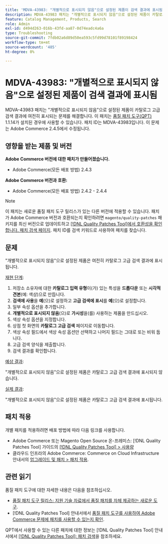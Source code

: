 ```yaml
---
title: 'MDVA-43983: "개별적으로 표시되지 않음"으로 설정된 제품이 검색 결과에 표시됨'
description: MDVA-43983 패치는 "개별적으로 표시되지 않음"으로 설정된 제품이 카탈로그 고급 검색 결과에 여전히 표시되는 문제를 해결합니다. 이 패치는 [Quality Patches Tool (QPT)](https://experienceleague.adobe.com/en/docs/commerce-operations/tools/quality-patches-tool/quality-patches-tool-to-self-serve-quality-patches) 1.1.14가 설치된 경우 사용할 수 있습니다. 패치 ID는 MDVA-43983입니다. 이 문제는 Adobe Commerce 2.4.5에서 수정됩니다.
feature: Catalog Management, Products, Search
role: Admin
exl-id: d494d263-016b-43fd-aa87-0d74eadc4a6a
type: Troubleshooting
source-git-commit: 7fdb02a6d89d50ea593c5fd99d78101f89198424
workflow-type: tm+mt
source-wordcount: '485'
ht-degree: 0%

---
```


# MDVA-43983: &quot;개별적으로 표시되지 않음&quot;으로 설정된 제품이 검색 결과에 표시됨

MDVA-43983 패치는 &quot;개별적으로 표시되지 않음&quot;으로 설정된 제품이 카탈로그 고급 검색 결과에 여전히 표시되는 문제를 해결합니다. 이 패치는 [품질 패치 도구(QPT)](https://experienceleague.adobe.com/en/docs/commerce-operations/tools/quality-patches-tool/quality-patches-tool-to-self-serve-quality-patches) 1.1.14가 설치된 경우에 사용할 수 있습니다. 패치 ID는 MDVA-43983입니다. 이 문제는 Adobe Commerce 2.4.5에서 수정됩니다.

## 영향을 받는 제품 및 버전

**Adobe Commerce 버전에 대한 패치가 만들어졌습니다.**

* Adobe Commerce(모든 배포 방법) 2.4.3

**Adobe Commerce 버전과 호환:**

* Adobe Commerce(모든 배포 방법) 2.4.2 - 2.4.4

>[!NOTE]
>
>이 패치는 새로운 품질 패치 도구 릴리스가 있는 다른 버전에 적용할 수 있습니다. 패치가 Adobe Commerce 버전과 호환되는지 확인하려면 `magento/quality-patches` 패키지를 최신 버전으로 업데이트하고 [[!DNL Quality Patches Tool]에서 호환성을 확인합니다. 패치 검색 페이지](https://experienceleague.adobe.com/en/docs/commerce-operations/tools/quality-patches-tool/quality-patches-tool-to-self-serve-quality-patches). 패치 ID를 검색 키워드로 사용하여 패치를 찾습니다.

## 문제

&quot;개별적으로 표시되지 않음&quot;으로 설정된 제품은 여전히 카탈로그 고급 검색 결과에 표시됩니다.

<u>재현 단계</u>:

1. 저장소 소유자에 대한 **카탈로그 입력 유형**&#x200B;이(가) 있는 특성을 **드롭다운** 또는 **시각적 견본**(예: 색상)으로 만듭니다.
1. **검색에 사용**&#x200B;을 **예**(으)로 설정하고 **고급 검색에 표시**&#x200B;를 **예**(으)로 설정합니다.
1. 일부 속성 옵션을 추가합니다.
1. **개별적으로 표시되지 않음**(으)로 **가시성**&#x200B;을(를) 사용하는 제품을 만드십시오.
1. 색상 속성 옵션을 지정합니다.
1. 상점 첫 화면의 **카탈로그 고급 검색** 페이지로 이동합니다.
1. 색상 속성 필드에서 색상 속성 옵션만 선택하고 나머지 필드는 그대로 또는 비워 둡니다.
1. 고급 검색 양식을 제출합니다.
1. 검색 결과를 확인합니다.

<u>예상 결과</u>:

&quot;개별적으로 표시되지 않음&quot;으로 설정된 제품은 카탈로그 고급 검색 결과에 표시되지 않습니다.

<u>실제 결과</u>:

&quot;개별적으로 표시되지 않음&quot;으로 설정된 제품은 카탈로그 고급 검색 결과에 표시됩니다.

## 패치 적용

개별 패치를 적용하려면 배포 방법에 따라 다음 링크를 사용합니다.

* Adobe Commerce 또는 Magento Open Source 온-프레미스: [!DNL Quality Patches Tool] 가이드의 [[!DNL Quality Patches Tool] > 사용량](/help/tools/quality-patches-tool/usage.md)
* 클라우드 인프라의 Adobe Commerce: Commerce on Cloud Infrastructure 안내서의 [업그레이드 및 패치 > 패치 적용](https://experienceleague.adobe.com/docs/commerce-cloud-service/user-guide/develop/upgrade/apply-patches.html).

## 관련 읽기

품질 패치 도구에 대한 자세한 내용은 다음을 참조하십시오.

* [품질 패치 도구 릴리스: 지원 기술 자료에서 품질 패치를 자체 제공하는 새로운 도구](https://experienceleague.adobe.com/en/docs/commerce-operations/tools/quality-patches-tool/quality-patches-tool-to-self-serve-quality-patches).
* [!DNL Quality Patches Tool] 안내서에서 [품질 패치 도구를 사용하여 Adobe Commerce 문제에 패치를 사용할 수 있는지 확인](/help/tools/quality-patches-tool/patches-available-in-qpt/check-patch-for-magento-issue-with-magento-quality-patches.md).

QPT에서 사용할 수 있는 다른 패치에 대한 정보는 [!DNL Quality Patches Tool] 안내서에서 [[!DNL Quality Patches Tool]: 패치 검색](https://experienceleague.adobe.com/tools/commerce-quality-patches/index.html)을 참조하세요.
